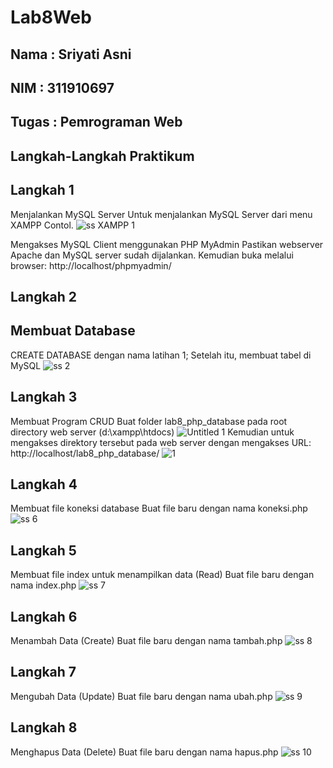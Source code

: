 # Lab8Web
## Nama : Sriyati Asni
## NIM  : 311910697
## Tugas  : Pemrograman Web

## Langkah-Langkah Praktikum
## Langkah 1
Menjalankan MySQL Server
Untuk menjalankan MySQL Server dari menu XAMPP Contol.
![ss XAMPP 1](https://user-images.githubusercontent.com/56379905/120407466-69e3e680-c377-11eb-801e-1db1d3ee56bb.png)

Mengakses MySQL Client menggunakan PHP MyAdmin
Pastikan webserver Apache dan MySQL server sudah dijalankan. Kemudian buka 
melalui browser: http://localhost/phpmyadmin/
## Langkah 2
## Membuat Database
CREATE DATABASE dengan nama  latihan 1;
Setelah itu, membuat tabel di MySQL
![ss 2](https://user-images.githubusercontent.com/56379905/120408015-5d13c280-c378-11eb-95e8-b949f6197130.png)
## Langkah 3
Membuat Program CRUD
Buat folder lab8_php_database pada root directory web server (d:\xampp\htdocs)
![Untitled 1](https://user-images.githubusercontent.com/56379905/120408152-a06e3100-c378-11eb-8a89-5c4d776f64d4.png)
Kemudian untuk mengakses direktory tersebut pada web server dengan mengakses URL: 
http://localhost/lab8_php_database/
![1](https://user-images.githubusercontent.com/56379905/120408195-b4b22e00-c378-11eb-9b63-1c5bfe7b912a.png)
## Langkah 4
Membuat file koneksi database
Buat file baru dengan nama koneksi.php
![ss 6](https://user-images.githubusercontent.com/56379905/120408234-ceec0c00-c378-11eb-877a-cdf62b836799.png)
## Langkah 5
Membuat file index untuk menampilkan data (Read)
Buat file baru dengan nama index.php
![ss 7](https://user-images.githubusercontent.com/56379905/120408371-1b374c00-c379-11eb-84b8-a732902d2d9c.png)
## Langkah 6
Menambah Data (Create)
Buat file baru dengan nama tambah.php
![ss 8](https://user-images.githubusercontent.com/56379905/120408430-3904b100-c379-11eb-83e7-ee2f6a8539c6.png)
## Langkah 7
Mengubah Data (Update)
Buat file baru dengan nama ubah.php
![ss 9](https://user-images.githubusercontent.com/56379905/120408514-618cab00-c379-11eb-8f63-8003addb9f52.png)
## Langkah 8
Menghapus Data (Delete)
Buat file baru dengan nama hapus.php
![ss 10](https://user-images.githubusercontent.com/56379905/120408550-76693e80-c379-11eb-973e-5196cadfd6dc.png)




